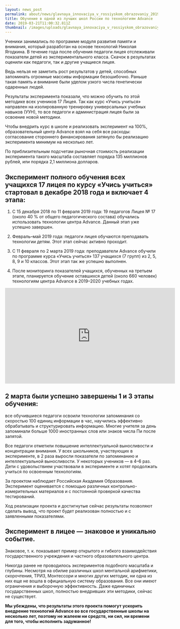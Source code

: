 ```yaml
---
layout: news_post
permalink: about/news/glavnaya_innovaciya_v_rossiyskom_obrazovaniy_2019_goda/index.html
title: Обучение в одной из лучших школ России по технологиям Advance
date: 2019-03-21T11:00:32.811Z
thumbnail: /images/uploads/glavnaya_innovaciya_v_rossiyskom_obrazovaniy_2019_goda-01.jpg
---
```

Ученики занимались по программе модуля развития памяти и внимания, который разработан на основе технологий Николая Ягодкина. В течение года после обучения педагоги лицея отслеживали показатели детей из экспериментального класса. Скачок в результатах оценили как педагоги, так и другие учащиеся лицея.

Ведь нельзя не заметить рост результатов у детей, способных запоминать огромные массивы информации безошибочно. Раньше такая память и внимание были уделом узкого числа генетически одаренных людей.

Результаты эксперимента показали, что можно обучить по этой методике всех учеников 17 Лицея. Так как курс «Учись учиться» направлен на изолированную тренировку универсальных учебных навыков (УУН), то все педагоги и администрация лицея были за освоение новой методики.

Чтобы внедрить курс в школе и реализовать эксперимент на 100%, образовательный центр Advance взял на себя все расходы: согласование стороннего финансирования затянуло бы реализацию эксперимента минимум на несколько лет.

По приблизительным подсчетам рыночная стоимость реализации эксперимента такого масштаба составляет порядка 135 миллионов рублей, или порядка 2,1 миллиона долларов.

## Эксперимент полного обучения всех учащихся 17 лицея по курсу «Учись учиться» стартовал в декабре 2018 года и включает 4 этапа:

1. С 15 декабря 2018 по 11 февраля 2019 года: 19 педагогов Лицея № 17 (около 40 % от общего педагогического состава) обучались использовать технологии центра Advance. Данный этап уже успешно завершен.

2. Февраль–май 2019 года: педагоги лицея обучаются преподавать технологии детям. Этот этап сейчас активно проходит.

3. С 11 февраля по 2 марта 2019 года: преподаватели Advance обучили по программе курса «Учись учиться» 137 учащихся (7 групп) из 2, 5, 8, 9 и 10 классов. Этот этап так же успешно выполнен.

4. После мониторинга показателей учащихся, обученных на третьем этапе, планируется обучение оставшихся детей (около 660 человек) технологиям центра Advance в 2019–2020 учебных годах.

<iframe width="560" height="315" src="https://www.youtube.com/embed/oRmNUYv150I" frameborder="0" allow="accelerometer; autoplay; encrypted-media; gyroscope; picture-in-picture" allowfullscreen></iframe>

## 2 марта были успешно завершены 1 и 3 этапы обучения:

все обучившиеся педагоги освоили технологии запоминания со скоростью 100 единиц информации в час, научились эффективно обрабатывать и структурировать информацию. Многие учителя за день запоминали больше 1000 иностранных слов или знаков числа Пи после запятой.

Все педагоги отметили повышение интеллектуальной выносливости и концентрации внимания. У всех школьников, участвующих в эксперименте, в 2 раза выросли показатели по запоминанию и интеллектуальной выносливости. У некоторых учеников — в 4–6 раз. Дети с удовольствием участвовали в эксперименте и хотят продолжать учиться по освоенным технологиям.

За проектом наблюдает Российская Академия Образования. Эксперимент оценивается с помощью различных контрольно-измерительных материалов и с постоянной проверкой качества тестирований.

Ход реализации проекта и достигнутые сейчас результаты позволяют сделать вывод, что проект будет реализован полностью и с заявленными показателями.

## Эксперимент в лицее — знаковое и уникально событие.

Знаковое, т. к. показывает пример открытого и гибкого взаимодействия государственного учреждения и частного образовательного центра.

Никогда ранее не проводилось экспериментов подобного масштаба и глубины. Несмотря на обилие различных школ ментальной арифметики, скорочтения, ТРИЗ, Монтессори и многих других методик, ни одна из них еще не вошла в официальную систему образования. Все они имеют ограничения и выборочную эффективность. Даже единичных государственных школ, полностью внедривших эти методики, сейчас не существует.

**Мы убеждены, что результаты этого проекта помогут ускорить внедрение технологий Advance  во все государственные школы на несколько лет, поэтому не жалеем ни средств, ни сил, ни времени для того, чтобы исполнить задуманное!**